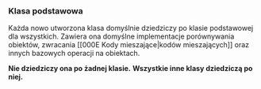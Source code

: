 ### Klasa podstawowa
Każda nowo utworzona klasa domyślnie dziedziczy po klasie podstawowej dla wszystkich. Zawiera ona domyślne implementacje porównywania obiektów, zwracania [[000E Kody mieszające|kodów mieszających]] oraz innych bazowych operacji na obiektach.

**Nie dziedziczy ona po żadnej klasie.**
**Wszystkie inne klasy dziedziczą po niej.**